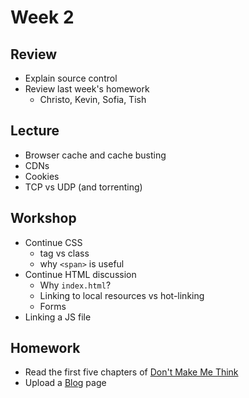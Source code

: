 # Week 2

## Review

- Explain source control
- Review last week's homework
  - Christo, Kevin, Sofia, Tish

## Lecture

- Browser cache and cache busting
- CDNs
- Cookies
- TCP vs UDP (and torrenting)

## Workshop

- Continue CSS
  - tag vs class
  - why `<span>` is useful
- Continue HTML discussion
  - Why `index.html`?
  - Linking to local resources vs hot-linking
  - Forms
- Linking a JS file

## Homework

- Read the first five chapters of [Don't Make Me Think](http://static.mpaulweeks.com/files/think.pdf)
- Upload a [Blog](/homework/blog) page
